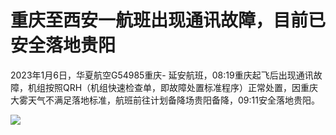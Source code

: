 # 重庆至西安一航班出现通讯故障，目前已安全落地贵阳

2023年1月6日，华夏航空G54985重庆-
延安航班，08:19重庆起飞后出现通讯故障，机组按照QRH（机组快速检查单，即故障处置标准程序）正常处置，因重庆大雾天气不满足落地标准，航班前往计划备降场贵阳备降，09:11安全落地贵阳。
​​​

![](https://inews.gtimg.com/newsapp_bt/0/15596477688/1000)

